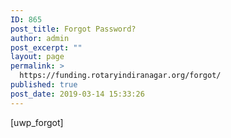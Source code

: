 ```yaml
---
ID: 865
post_title: Forgot Password?
author: admin
post_excerpt: ""
layout: page
permalink: >
  https://funding.rotaryindiranagar.org/forgot/
published: true
post_date: 2019-03-14 15:33:26
---
```

[uwp_forgot]